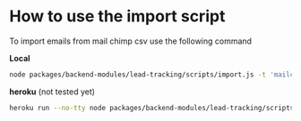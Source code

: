 # How to use the import script

To import emails from mail chimp csv use the following command

**Local**

```sh
node packages/backend-modules/lead-tracking/scripts/import.js -t 'mailchimp_tag' < path_to_csv.csv
```


**heroku** (not tested yet)

```sh
heroku run --no-tty node packages/backend-modules/lead-tracking/scripts/import.js -t 'mailchimp_tag' < path_to_csv.csv
```
